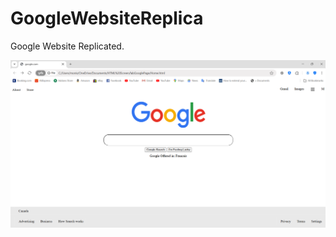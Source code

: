 # GoogleWebsiteReplica

Google Website Replicated.

![alt text](<Screenshot 2025-04-17 175516.png>)
